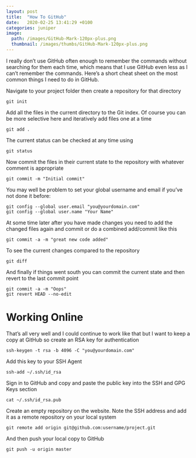 ```yaml
---
layout: post
title:  "How To GitHub"
date:   2020-02-25 13:41:29 +0100
categories: juniper
image:
  path: /images/GitHub-Mark-120px-plus.png
  thumbnail: /images/thumbs/GitHub-Mark-120px-plus.png
---
```

I really don’t use GitHub often enough to remember the commands without searching for them each time, which means that I use GitHub even less as I can’t remember the commands. Here’s a short cheat sheet on the most common things I need to do in GitHub.

Navigate to your project folder then create a repository for that directory

    git init

Add all the files in the current directory to the Git index. Of course you can be more selective here and iteratively add files one at a time

    git add .

The current status can be checked at any time using

    git status

Now commit the files in their current state to the repository with whatever comment is appropriate

    git commit -m "Initial commit"

You may well be problem to set your global username and email if you’ve not done it before:

    git config --global user.email "you@yourdomain.com"
    git config --global user.name "Your Name"

At some time later after you have made changes you need to add the changed files again and commit or do a combined add/commit like this

    git commit -a -m "great new code added"

To see the current changes compared to the repository

    git diff

And finally if things went south you can commit the current state and then revert to the last commit point

    git commit -a -m "Oops"
    git revert HEAD --no-edit

Working Online
==============

That’s all very well and I could continue to work like that but I want to keep a copy at GitHub so create an RSA key for authentication

    ssh-keygen -t rsa -b 4096 -C "you@yourdomain.com"

Add this key to your SSH Agent

    ssh-add ~/.ssh/id_rsa

Sign in to GitHub and copy and paste the public key into the SSH and GPG Keys section

    cat ~/.ssh/id_rsa.pub

Create an empty repository on the website. Note the SSH address and add it as a remote repository on your local system

    git remote add origin git@github.com:username/project.git

And then push your local copy to GitHub

    git push -u origin master

